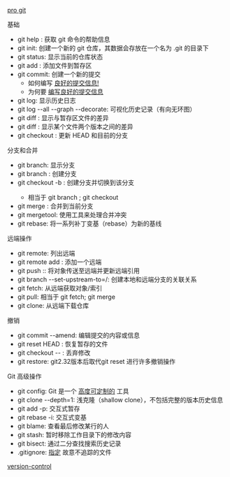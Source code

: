[pro git](https://git-scm.com/book/zh/v2)


基础
- git help <command>: 获取 git 命令的帮助信息
- git init: 创建一个新的 git 仓库，其数据会存放在一个名为 .git 的目录下
- git status: 显示当前的仓库状态
- git add <filename>: 添加文件到暂存区
- git commit: 创建一个新的提交
  - 如何编写 [良好的提交信息!](https://tbaggery.com/2008/04/19/a-note-about-git-commit-messages.html)
  - 为何要 [编写良好的提交信息](https://cbea.ms/git-commit/)
- git log: 显示历史日志
- git log --all --graph --decorate: 可视化历史记录（有向无环图）
- git diff <filename>: 显示与暂存区文件的差异
- git diff <revision> <filename>: 显示某个文件两个版本之间的差异
- git checkout <revision>: 更新 HEAD 和目前的分支



分支和合并
- git branch: 显示分支
- git branch <name>: 创建分支
- git checkout -b <name>: 创建分支并切换到该分支
  - 相当于 git branch <name>; git checkout <name>
- git merge <revision>: 合并到当前分支
- git mergetool: 使用工具来处理合并冲突
- git rebase: 将一系列补丁变基（rebase）为新的基线



远端操作
- git remote: 列出远端
- git remote add <name> <url>: 添加一个远端
- git push <remote> <local branch>:<remote branch>: 将对象传送至远端并更新远端引用
- git branch --set-upstream-to=<remote>/<remote branch>: 创建本地和远端分支的关联关系
- git fetch: 从远端获取对象/索引
- git pull: 相当于 git fetch; git merge
- git clone: 从远端下载仓库



撤销
- git commit --amend: 编辑提交的内容或信息
- git reset HEAD <file>: 恢复暂存的文件
- git checkout -- <file>: 丢弃修改
- git restore: git2.32版本后取代git reset 进行许多撤销操作


Git 高级操作
- git config: Git 是一个 [高度可定制的](https://git-scm.com/docs/git-config) 工具
- git clone --depth=1: 浅克隆（shallow clone），不包括完整的版本历史信息
- git add -p: 交互式暂存
- git rebase -i: 交互式变基
- git blame: 查看最后修改某行的人
- git stash: 暂时移除工作目录下的修改内容
- git bisect: 通过二分查找搜索历史记录
- .gitignore: [指定](https://git-scm.com/docs/gitignore) 故意不追踪的文件

[version-control](https://missing-semester-cn.github.io/2020/version-control/)  
